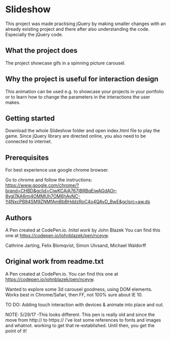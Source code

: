 # Slideshow

This project was made practising jQuery by making smaller changes with an already existing project and there after also understanding the code. Especially the jQuery code.

## What the project does

The project showcase gifs in a spinning picture carousel.

## Why the project is useful for interaction design

This animation can be used e.g. to showcase your projects in your portfolio or to learn how to change the parameters in the interactions the user makes.

## Getting started

Download the whole Slideshow folder and open index.html file to play the game. Since jQuery library are directed online, you also need to be connected to internet.

## Prerequisites

For best experience use google chrome browser. 

Go to chrome and follow the instructions: https://www.google.com/chrome/?brand=CHBD&gclid=CjwKCAiA767jBRBqEiwAGdAOr-8vgl7AA6mi4OMMUh7OM6hAyNC-Y4NxcPB84SM9ZNMfAmBbBHddzRoC4o4QAvD_BwE&gclsrc=aw.ds

## Authors

A Pen created at CodePen.io. *Inital work* by John Blazek You can find this one at https://codepen.io/johnblazek/pen/nceyw.

Cathrine Jarting, Felix Blomqvist, Simon Ulvsand, Michael Waldorff

## Original work from readme.txt

A Pen created at CodePen.io. You can find this one at https://codepen.io/johnblazek/pen/nceyw.

 Wanted to explore some 3d carousel goodness, using DOM elements. Works best in Chrome/Safari, then FF, not 100% sure about IE 10.

TO DO: Adding touch interaction with devices & animate into place and out.

NOTE: 5/29/17 -This looks different. This pen is really old and since the move from http:// to https:// i've lost some references to fonts and images and whatnot. working to get that re-established. Until then, you get the point of it!
